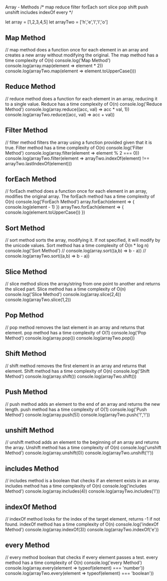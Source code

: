 #
Array - Methods
/* map 
reduce 
filter 
forEach 
sort 
slice 
pop 
shift 
push 
unshift 
includes 
indexOf 
every */

let array = [1,2,3,4,5]
let arrayTwo = ['h','e','l','l','o']

## Map Method
// map method does a function once for each element in an array and creates a new array without modifying the original. The map method has a time complexity of O(n)
console.log('Map Method')
console.log(array.map(element => element * 2))
console.log(arrayTwo.map(element => element.toUpperCase()))

## Reduce Method
// reduce method does a function for each element in an array, reducing it to a single value. Reduce has a time complexity of O(n)
console.log('Reduce Method')
console.log(array.reduce((acc, val) => acc * val, 1))
console.log(arrayTwo.reduce((acc, val) => acc + val))

## Filter Method
// filter method filters the array using a function provided given that it is true. Filter method has a time complexity of O(n)
console.log('Filter Method')
console.log(array.filter(element => element % 2 === 0))
console.log(arrayTwo.filter(element => arrayTwo.indexOf(element) !== arrayTwo.lastIndexOf(element)))

## forEach Method
// forEach method does a function once for each element in an array, modifies the original array. The forEach method has a time complexity of O(n)
console.log('ForEach Method')
array.forEach(element => {
  console.log(element - 1)
})
arrayTwo.forEach(element => {
  console.log(element.toUpperCase())
})

## Sort Method
// sort method sorts the array, modifying it. If not specified, it will modify by the unicode values. Sort method has a time complexity of O(n * log n)
console.log('Sort Method')
// console.log(array.sort((a,b) => b - a))
// console.log(arrayTwo.sort((a,b) => b - a))

## Slice Method
// slice method slices the array/string from one point to another and returns the sliced part. Slice method has a time complexity of O(n)
console.log('Slice Method')
console.log(array.slice(2,4))
console.log(arrayTwo.slice(1,2))

## Pop Method
// pop method removes the last element in an array and returns that element. pop method has a time complexity of O(1)
console.log('Pop Method')
console.log(array.pop())
console.log(arrayTwo.pop())

## Shift Method
// shift method removes the first element in an array and returns that element. Shift method has a time complexity of O(n)
console.log('Shift Method')
console.log(array.shift())
console.log(arrayTwo.shift())

## Push Method
// push method adds an element to the end of an array and returns the new length. push method has a time complexity of O(1)
console.log('Push Method')
console.log(array.push(5))
console.log(arrayTwo.push('!','!'))

## unshift Method
// unshift method adds an element to the beginning of an array and returns the array. Unshift method has a time complexity of O(n)
console.log('unshift Method')
console.log(array.unshift(0))
console.log(arrayTwo.unshift('!'))

## includes Method
// includes method is a boolean that checks if an element exists in an array. includes method has a time complexity of O(n)
console.log('includes Method')
console.log(array.includes(4))
console.log(arrayTwo.includes('l'))

## indexOf Method
// indexOf method looks for the index of the target element, returns -1 if not found. indexOf method has a time complexity of O(n)
console.log('indexOf Method')
console.log(array.indexOf(3))
console.log(arrayTwo.indexOf('e'))

## every Method
// every method boolean that checks if every element passes a test. every method has a time complexity of O(n)
console.log('every Method')
console.log(array.every(element => typeof(element) === 'number'))
console.log(arrayTwo.every(element => typeof(element) === 'boolean'))